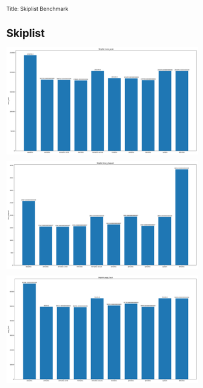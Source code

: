 
Title: Skiplist Benchmark

# Skiplist
![Skiplist-mem_peak](Skiplist-mem_peak.png)

![Skiplist-time_elapsed](Skiplist-time_elapsed.png)

![Skiplist-page_fault](Skiplist-page_fault.png)


